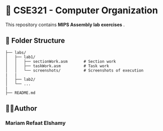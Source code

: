# 🧠 CSE321 - Computer Organization

This repository contains **MIPS Assembly lab exercises** .
 
## 📂 Folder Structure
`````
├── labs/                    
│   ├── lab1/
│   │   ├── sectionWork.asm       # Section work
│   │   ├── taskWork.asm          # Task work
│   │   └── screenshots/          # Screenshots of execution
|   |
│   ├── lab2/
│   └── ...
|
├── README.md   
`````
 
## 👩‍💻Author
### Mariam Refaat Elshamy 
